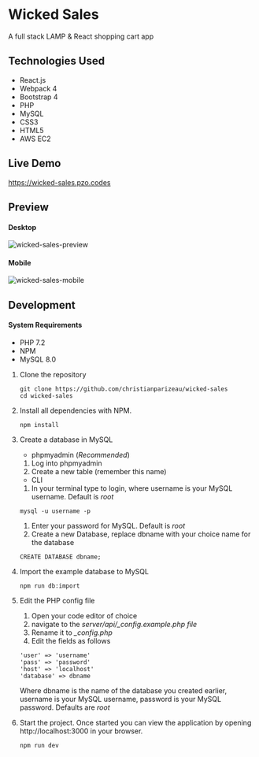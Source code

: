 # Wicked Sales

A full stack LAMP & React shopping cart app

## Technologies Used

- React.js
- Webpack 4
- Bootstrap 4
- PHP
- MySQL
- CSS3
- HTML5
- AWS EC2

## Live Demo

https://wicked-sales.pzo.codes

## Preview

#### Desktop

![wicked-sales-preview](https://user-images.githubusercontent.com/36774670/70953080-1cf24000-201d-11ea-89a8-a0132e914b2a.gif)

#### Mobile

![wicked-sales-mobile](https://user-images.githubusercontent.com/36774670/71202467-1ea44980-2251-11ea-87b3-ac17c505f04e.gif)

## Development

#### System Requirements

- PHP 7.2
- NPM
- MySQL 8.0

1. Clone the repository

    ```shell
    git clone https://github.com/christianparizeau/wicked-sales
    cd wicked-sales
    ```

1. Install all dependencies with NPM.

    ```shell
    npm install
    ```
 
1. Create a database in MySQL
    * phpmyadmin (*Recommended*)
  
    1. Log into  phpmyadmin
    1. Create a new table (remember this name)
    
    * CLI
    1. In your terminal type to login, where username is your MySQL username. Default is *root*
    
    ```shell
    mysql -u username -p
    ```
    
    1. Enter your password for MySQL. Default is *root*
    1. Create a new Database, replace dbname with your choice name for the database
    
    ```shell
    CREATE DATABASE dbname;
    ```
    
1. Import the example database to MySQL

    ```shell
    npm run db:import
    ```
    
1. Edit the PHP config file
    1. Open your code editor of choice
    1. navigate to the *server/api/_config.example.php file*
    1. Rename it to *_config.php*
    1. Edit the fields as follows
 
     ```shell
     'user' => 'username'
     'pass' => 'password'
     'host' => 'localhost'
     'database' => dbname
     ```
     Where dbname is the name of the database you created earlier, username is your MySQL username, password is your MySQL password. Defaults are *root*
    
1. Start the project. Once started you can view the application by opening http://localhost:3000 in your browser.

    ```shell
    npm run dev
    ```

    
